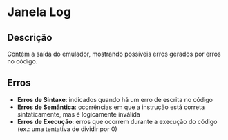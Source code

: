# Janela Log 

## Descrição

Contém a saída do emulador, mostrando possíveis erros gerados por erros no código.

## Erros 

- **Erros de Sintaxe**: indicados quando há um erro de escrita no código
- **Erros de Semântica**: ocorrências em que a instrução está correta sintaticamente, mas é logicamente inválida
- **Erros de Execução**: erros que ocorrem durante a execução do código (ex.: uma tentativa de dividir por 0) 
